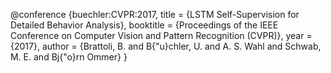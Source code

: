@conference {buechler:CVPR:2017,
	title = {LSTM Self-Supervision for Detailed Behavior Analysis},
	booktitle = {Proceedings of the IEEE Conference on Computer Vision and Pattern Recognition (CVPR)},
	year = {2017},
	author = {Brattoli, B. and B{\"u}chler, U. and A. S. Wahl and Schwab, M. E. and Bj{\"o}rn Ommer}
}
